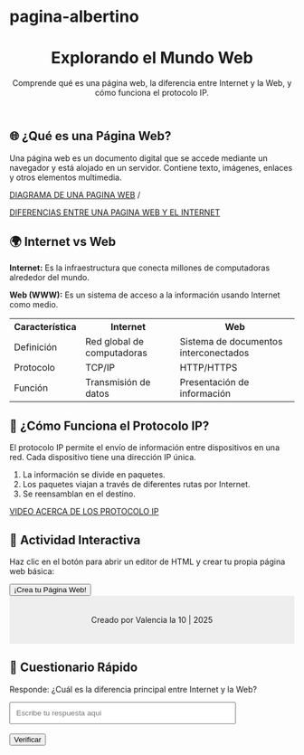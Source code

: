 # pagina-albertino
<!DOCTYPE html>
<html lang="es">
<head>
  <meta charset="UTF-8" />
  <meta name="viewport" content="width=device-width, initial-scale=1.0"/>
<header>
  <h1>Explorando el Mundo Web</h1>
  <p>Comprende qué es una página web, la diferencia entre Internet y la Web, y cómo funciona el protocolo IP.</p>
</header>

<section>
  <h2>🌐 ¿Qué es una Página Web?</h2>
  <p>Una página web es un documento digital que se accede mediante un navegador y está alojado en un servidor. Contiene texto, imágenes, enlaces y otros elementos multimedia.</p><a href="https://fernandoarciniega.com/wp-content/uploads/2016/02/diagrama-de-funcionamiento.jpg" target="_blank">DIAGRAMA DE UNA PAGINA WEB</a> /<p>
  <a href="https://youtu.be/okcaF_WGZGU" target="_blank">DIFERENCIAS ENTRE UNA PAGINA WEB Y EL INTERNET</a>

<section>
  <h2>🌍 Internet vs Web</h2>
  <p><strong>Internet:</strong> Es la infraestructura que conecta millones de computadoras alrededor del mundo.</p>
  <p><strong>Web (WWW):</strong> Es un sistema de acceso a la información usando Internet como medio.</p>
  
  <table>
    <tr>
      <th>Característica</th>
      <th>Internet</th>
      <th>Web</th>
    </tr>
    <tr>
      <td>Definición</td>
      <td>Red global de computadoras</td>
      <td>Sistema de documentos interconectados</td>
    </tr>
    <tr>
      <td>Protocolo</td>
      <td>TCP/IP</td>
      <td>HTTP/HTTPS</td>
    </tr>
    <tr>
      <td>Función</td>
      <td>Transmisión de datos</td>
      <td>Presentación de información</td>
    </tr>
  </table>
</section>

<section>
  <h2>📡 ¿Cómo Funciona el Protocolo IP?</h2>
  <p>El protocolo IP permite el envío de información entre dispositivos en una red. Cada dispositivo tiene una dirección IP única.</p>
  <ol>
    <li>La información se divide en paquetes.</li>
    <li>Los paquetes viajan a través de diferentes rutas por Internet.</li>
    <li>Se reensamblan en el destino.</li>
  </ol>
<a href="https://youtu.be/801xu7tGEfA" target="_blank"> VIDEO ACERCA DE LOS PROTOCOLO IP</a>
<section class="interactivo">
  <h2>🧪 Actividad Interactiva</h2>
  <p>Haz clic en el botón para abrir un editor de HTML y crear tu propia página web básica:</p>
  <a href="https://codepen.io/pen" target="_blank">
    <button>¡Crea tu Página Web!</button>
  </a>
</section>

<footer style="text-align:center; padding:20px; background:#eee;">
  <p>Creado por Valencia la 10 | 2025</p>
</footer>
<section class="interactivo">
  <h2>📝 Cuestionario Rápido</h2>
  <p>Responde: ¿Cuál es la diferencia principal entre Internet y la Web?</p>
  <input type="text" id="respuesta" placeholder="Escribe tu respuesta aqui" style="padding:10px; width:80%; max-width:400px;">
  <br><br>
  <button onclick="verificarRespuesta()">Verificar</button>
  <p id="feedback" style="margin-top:15px; font-weight:bold;"></p>
</section>

<script>
  function verificarRespuesta() {
    const resp = document.getElementById('respuesta').value.toLowerCase();
    const feedback = document.getElementById('feedback');
    
    if (resp.includes('internet') && resp.includes('web')) {
      feedback.innerHTML = '✅ ¡Correcto! Internet es la infraestructura, y la Web es un sistema de informacion que funciona sobre ella.';
      feedback.style.color = 'green';
    } else {
      feedback.innerHTML = '❌ Intenta de nuevo. Pista: la Web funciona sobre Internet.';
      feedback.style.color = 'red';
    }
  }
</script>

</body>
</html>
